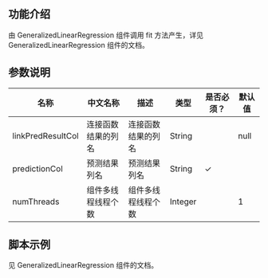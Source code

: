 ## 功能介绍
由 GeneralizedLinearRegression 组件调用 fit 方法产生，详见 GeneralizedLinearRegression 组件的文档。


## 参数说明
| 名称 | 中文名称 | 描述 | 类型 | 是否必须？ | 默认值 |
| --- | --- | --- | --- | --- | --- |
| linkPredResultCol | 连接函数结果的列名 | 连接函数结果的列名 | String |  | null |
| predictionCol | 预测结果列名 | 预测结果列名 | String | ✓ |  |
| numThreads | 组件多线程线程个数 | 组件多线程线程个数 | Integer |  | 1 |


## 脚本示例
见 GeneralizedLinearRegression 组件的文档。
